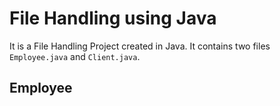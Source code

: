 # File Handling using Java
It is a File Handling Project created in Java. It contains two files `Employee.java` and `Client.java`.
## Employee

